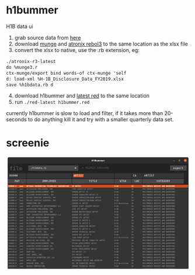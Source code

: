 # h1bummer

H1B data ui

1. grab source data from [here](https://www.dol.gov/agencies/eta/foreign-labor/performance)
2. download [munge](http://www.dobeash.com/files/munge3.html) and [atronix rebol3](https://www.atronixengineering.com/downloads) to the same location as the xlsx file
3. convert the xlsx to native, use the .rb extension, eg:
```
./atronix-r3-latest
do %munge3.r
ctx-munge/export bind words-of ctx-munge 'self
d: load-xml %H-1B_Disclosure_Data_FY2019.xlsx
save %h1bdata.rb d
```
4. download h1bummer and [latest red](https://www.red-lang.org/p/download.html) to the same location
5. run `./red-latest h1bummer.red`

currently h1bummer is slow to load and filter, if it takes more than 20-seconds to do anything kill it and try with a smaller quarterly data set. 

# screenie
![screenie](210516_h1bummer_screenie_x700.png)

